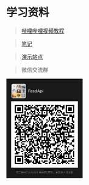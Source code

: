 # 学习资料
> [哔哩哔哩视频教程](https://www.bilibili.com/video/BV13F411u76R)

> [笔记](https://wiki.binkuolo.com)

> [演示站点](http://fastapi.binkuolo.com)

> 微信交流群

<img src="IMG_0089.JPG" alt="微信群定期更新" width="200" height="260" align="bottom" />
